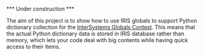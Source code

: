 *** Under construction ***

The aim of this project is to show how to use IRIS globals to support Python dictionary collection for the [InterSystems Globals Contest](https://community.intersystems.com/post/intersystems-globals-contest). This means that the actual Python dictionary data is stored in IRIS database rather than memory, which lets your code deal with big contents while having quick access to their items.
